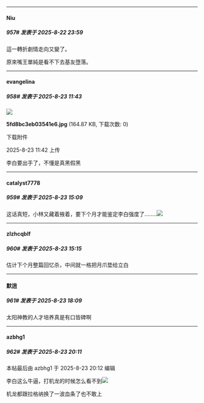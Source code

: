 ﻿
*****

####  Niu  
##### 957#       发表于 2025-8-22 23:59

這一轉折劇情走向又變了。

原來嘴王單純是看不下去基友墮落。


*****

####  evangelina  
##### 958#       发表于 2025-8-23 11:43

<img src="https://img.stage1st.com/forum/202508/23/114239ezwr65wxi8nugi76.jpg" referrerpolicy="no-referrer">

<strong>5fd8bc3eb03541e6.jpg</strong> (164.87 KB, 下载次数: 0)

下载附件

2025-8-23 11:42 上传

李白要出手了，不懂是真黑假黑


*****

####  catalyst7778  
##### 959#       发表于 2025-8-23 15:09

这话真短，小林又藏着掖着，要下个月才能鉴定李白强度了........<img src="https://static.stage1st.com/image/smiley/face2017/018.png" referrerpolicy="no-referrer">

*****

####  zlzhcqblf  
##### 960#       发表于 2025-8-23 15:15

估计下个月整篇回忆杀，中间就一格把月爪垫给立白


*****

####  默逍  
##### 961#       发表于 2025-8-23 18:09

太阳神教的人才培养真是有口皆碑啊

*****

####  azbhg1  
##### 962#       发表于 2025-8-23 20:11

 本帖最后由 azbhg1 于 2025-8-23 20:12 编辑 

李白这么牛逼，打机龙的时候怎么看不到<img src="https://static.stage1st.com/image/smiley/face2017/067.png" referrerpolicy="no-referrer">

机龙都跟拉格纳换了一波血条了也不敢上

